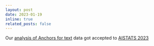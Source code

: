 ```yaml
---
layout: post
date: 2023-01-19
inline: true
related_posts: false
---
```


Our [analysis of Anchors for text](https://arxiv.org/abs/2205.13789v1) data got accepted to [AISTATS 2023](https://aistats.org/aistats2023/)
